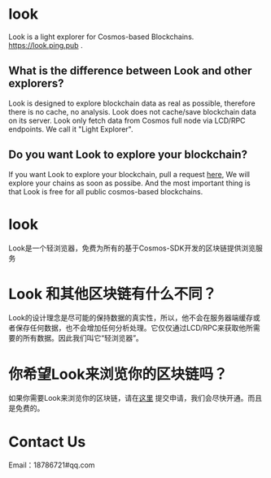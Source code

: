 # look

Look is a light explorer for Cosmos-based Blockchains.  https://look.ping.pub .

## What is the difference between Look and other explorers? 

Look is designed to explore blockchain data as real as possible, therefore there is no cache, no analysis. Look does not cache/save blockchain data on its server. Look only fetch data from Cosmos full node via LCD/RPC endpoints. We call it "Light Explorer".

## Do you want Look to explore your blockchain?

If you want Look to explore your blockchain, pull a request [here](https://github.com/liangping/look/issues), We will explore your chains as soon as possibe. And the most important thing is that Look is free for all public cosmos-based blockchains.

# look

Look是一个轻浏览器，免费为所有的基于Cosmos-SDK开发的区块链提供浏览服务

# Look 和其他区块链有什么不同？

Look的设计理念是尽可能的保持数据的真实性，所以，他不会在服务器端缓存或者保存任何数据，也不会增加任何分析处理。它仅仅通过LCD/RPC来获取他所需要的所有数据。因此我们叫它“轻浏览器”。

# 你希望Look来浏览你的区块链吗？

如果你需要Look来浏览你的区块链，请在[这里](https://github.com/liangping/look/issues) 提交申请，我们会尽快开通。而且是免费的。

# Contact Us
Email：18786721#qq.com
